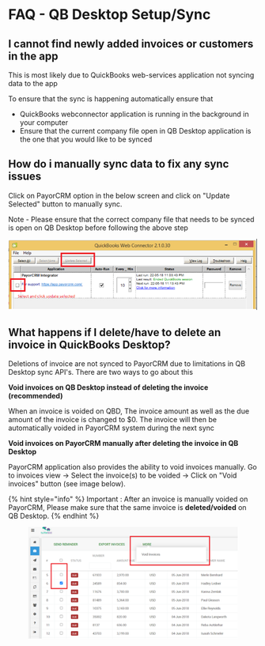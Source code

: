 # FAQ - QB Desktop Setup/Sync

## I cannot find newly added invoices or customers in the app

This is most likely due to QuickBooks web-services application not syncing data to the app

To ensure that the sync is happening automatically ensure that&#x20;

* QuickBooks webconnector application is running in the background in your computer
* Ensure that the current company file open in QB Desktop application is the one that you would like to be synced

## How do i manually sync data to fix any sync issues

Click on PayorCRM option in the below screen and click on "Update Selected" button to manually sync.&#x20;

Note - Please ensure that the correct company file that needs to be synced is open on QB Desktop before following the above step

![](../../.gitbook/assets/qb-web-connector-update.png)

## What happens if I delete/have to delete an invoice in QuickBooks Desktop?



Deletions of invoice are not synced to PayorCRM due to limitations in QB Desktop sync API's. There are two ways to go about this

**Void invoices on QB Desktop instead of deleting the invoice (recommended)**

When an invoice is voided on QBD, The invoice amount as well as the due amount of the invoice is changed to $0. The invoice will then be automatically voided in PayorCRM system during the next sync

**Void invoices on PayorCRM manually after deleting the invoice in QB Desktop**

PayorCRM application also provides the ability to void invoices manually. Go to invoices view -> Select the invoice(s) to be voided -> Click on "Void invoices" button (see image below).

{% hint style="info" %}
Important : After an invoice is manually voided on PayorCRM, Please make sure that the same invoice is **deleted/voided** on QB Desktop.
{% endhint %}

<figure><img src="../../.gitbook/assets/void invoice.png" alt=""><figcaption></figcaption></figure>



